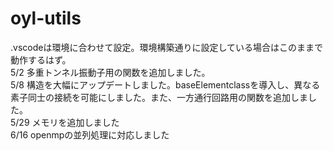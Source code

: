 # oyl-utils

.vscodeは環境に合わせて設定。環境構築通りに設定している場合はこのままで動作するはず。\
5/2 多重トンネル振動子用の関数を追加しました。\
5/8 構造を大幅にアップデートしました。baseElementclassを導入し、異なる素子同士の接続を可能にしました。また、一方通行回路用の関数を追加しました。\
5/29 メモリを追加しました\
6/16 openmpの並列処理に対応しました
